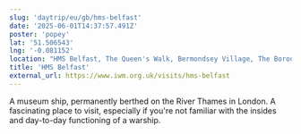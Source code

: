 ```yaml
---
slug: 'daytrip/eu/gb/hms-belfast'
date: '2025-06-01T14:37:57.491Z'
poster: 'popey'
lat: '51.506543'
lng: '-0.081152'
location: "HMS Belfast, The Queen's Walk, Bermondsey Village, The Borough, London Borough of Southwark, London, Greater London, England, SE1 2JH, United Kingdom"
title: 'HMS Belfast'
external_url: https://www.iwm.org.uk/visits/hms-belfast
---
```

A museum ship, permanently berthed on the River Thames in London. A fascinating place to visit, especially if you're not familiar with the insides and day-to-day functioning of a warship.
